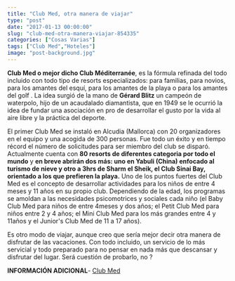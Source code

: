 ```yaml
---
title: "Club Med, otra manera de viajar"
type: "post"
date: "2017-01-13 00:00:00"
slug: "club-med-otra-manera-viajar-854335"
categories: ["Cosas Varias"]
tags: ["Club Med","Hoteles"]
image: "post-background.jpg"
---
```


**Club Med o mejor dicho Club Méditerranée**, es la fórmula refinada del todo incluido con todo tipo de resorts especializados: para familias, para novios, para los amantes del esquí, para los amantes de la playa o para los amantes del golf . La idea surgió de la mano de **Gérard Blitz** un campeón de waterpolo, hijo de un acaudalado diamantista, que en 1949 se le ocurrió la idea de fundar una asociación en pro de desarrollar el gusto por la vida al aire libre y la práctica del deporte.  
  
El primer Club Med se instaló en Alcudia (Mallorca) con 20 organizadores en el equipo y una acogida de 300 personas. Fue todo un éxito y en tiempo récord el número de solicitudes para ser miembro del club se disparó. Actualmente cuenta con **80 resorts de diferentes categoria por todo el mundo** y **en breve abrirán dos más: uno en Yabuli (China) enfocado al turismo de nieve y otro a 3hrs de Sharm el Sheik, el Club Sinai Bay, orientado a los que prefieren la playa.** Uno de los puntos fuertes del Club Med es el concepto de desarrollar actividades para los niños de entre 4 meses y 11 años en su propio club. Dependiendo de la edad, los programas se amoldan a las necesidades psicomotrices y sociales cada niño (el Baby Club Med para niños de entre 4meses y dos años; el Petit Club Med para niños entre 2 y 4 años; el Mini Club Med para los más grandes entre 4 y 11años y el Junior's Club Med de 11 a 17 años).  
  
Es otro modo de viajar, aunque creo que sería mejor decir otra manera de disfrutar de las vacaciones. Con todo incluido, un servicio de lo más servicial y todo preparado para no pensar en nada más que descansar y disfrutar del lugar. Será cuestión de probarlo, no ?  
  
**INFORMACIÓN ADICIONAL**- [Club Med](http://www.clubmed.es)